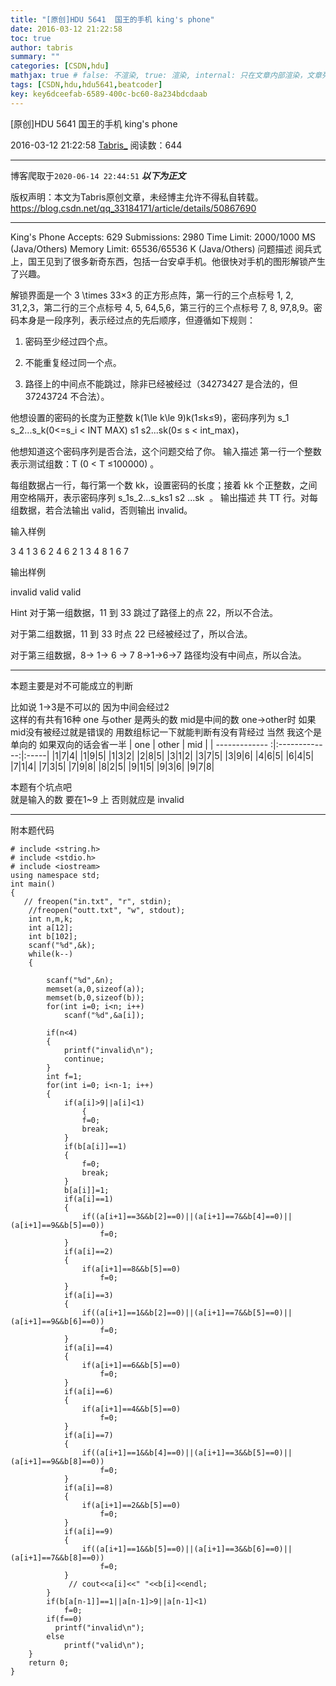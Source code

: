 ```yaml
---
title: "[原创]HDU 5641  国王的手机 king's phone"
date: 2016-03-12 21:22:58
toc: true
author: tabris
summary: ""
categories: [CSDN,hdu]
mathjax: true # false: 不渲染, true: 渲染, internal: 只在文章内部渲染，文章列表中不渲染
tags: [CSDN,hdu,hdu5641,beatcoder]
key: key6dceefab-6589-400c-bc60-8a234bdcdaab
---
```


[原创]HDU 5641  国王的手机 king's phone

2016-03-12 21:22:58  [Tabris_](https://me.csdn.net/qq_33184171) 阅读数：644

---

博客爬取于`2020-06-14 22:44:51`
***以下为正文***

版权声明：本文为Tabris原创文章，未经博主允许不得私自转载。
https://blog.csdn.net/qq_33184171/article/details/50867690

<!-- more -->

---

King's Phone  Accepts: 629   Submissions: 2980
 Time Limit: 2000/1000 MS (Java/Others)   Memory Limit: 65536/65536 K (Java/Others)
问题描述
阅兵式上，国王见到了很多新奇东西，包括一台安卓手机。他很快对手机的图形解锁产生了兴趣。

解锁界面是一个 3 \times 33×3 的正方形点阵，第一行的三个点标号 1, 2, 31,2,3，第二行的三个点标号 4, 5, 64,5,6，第三行的三个点标号 7, 8, 97,8,9。密码本身是一段序列，表示经过点的先后顺序，但遵循如下规则：

1. 密码至少经过四个点。

2. 不能重复经过同一个点。

3. 路径上的中间点不能跳过，除非已经被经过（34273427 是合法的，但 37243724 不合法）。

他想设置的密码的长度为正整数 k(1\le k\le 9)k(1≤k≤9)，密码序列为 s_1 s_2...s_k(0<=s_i < INT MAX) s​1​​ s​2...s​k(0≤ s​ < int_max)，

他想知道这个密码序列是否合法，这个问题交给了你。
输入描述
第一行一个整数表示测试组数：T (0 < T ≤100000) 。

每组数据占一行，每行第一个数 kk，设置密码的长度；接着 kk 个正整数，之间用空格隔开，表示密码序列 s_1s_2...s_ks​1 s​2 ...s​k
​​ 。
输出描述
共 TT 行。对每组数据，若合法输出 valid，否则输出 invalid。

输入样例

3
4 1 3 6 2
4 6 2 1 3
4 8 1 6 7

输出样例

invalid
valid
valid


Hint
对于第一组数据，11 到 33 跳过了路径上的点 22，所以不合法。

对于第二组数据，11 到 33 时点 22 已经被经过了，所以合法。

对于第三组数据，8-> 1-> 6 -> 7
8→1→6→7 路径均没有中间点，所以合法。

--------------

本题主要是对不可能成立的判断 

比如说  1->3是不可以的  因为中间会经过2  
这样的有共有16种
one 与other 是两头的数  mid是中间的数  one->other时 如果mid没有被经过就是错误的  用数组标记一下就能判断有没有背经过
当然 我这个是单向的 如果双向的话会省一半
| one | other | mid |
| ------------- :|:-------------:|:-----|
    |1|7|4|
    |1|9|5|
    |1|3|2|
    |2|8|5|
    |3|1|2|
    |3|7|5|
    |3|9|6|
    |4|6|5|
    |6|4|5|
    |7|1|4|
    |7|3|5|
    |7|9|8|
    |8|2|5|
    |9|1|5|
    |9|3|6|
    |9|7|8|


本题有个坑点吧  
就是输入的数 要在1~9 上  否则就应是  invalid

-------------------

附本题代码
```
# include <string.h>
# include <stdio.h>
# include <iostream>
using namespace std;
int main()
{
   // freopen("in.txt", "r", stdin);
    //freopen("outt.txt", "w", stdout);
    int n,m,k;
    int a[12];
    int b[102];
    scanf("%d",&k);
    while(k--)
    {

        scanf("%d",&n);
        memset(a,0,sizeof(a));
        memset(b,0,sizeof(b));
        for(int i=0; i<n; i++)
            scanf("%d",&a[i]);

        if(n<4)
        {
            printf("invalid\n");
            continue;
        }
        int f=1;
        for(int i=0; i<n-1; i++)
        {
            if(a[i]>9||a[i]<1)
                {
                f=0;
                break;
            }
            if(b[a[i]]==1)
            {
                f=0;
                break;
            }
            b[a[i]]=1;
            if(a[i]==1)
            {
                if((a[i+1]==3&&b[2]==0)||(a[i+1]==7&&b[4]==0)||(a[i+1]==9&&b[5]==0))
                    f=0;
            }
            if(a[i]==2)
            {
                if(a[i+1]==8&&b[5]==0)
                    f=0;
            }
            if(a[i]==3)
            {
                if((a[i+1]==1&&b[2]==0)||(a[i+1]==7&&b[5]==0)||(a[i+1]==9&&b[6]==0))
                    f=0;
            }
            if(a[i]==4)
            {
                if(a[i+1]==6&&b[5]==0)
                    f=0;
            }
            if(a[i]==6)
            {
                if(a[i+1]==4&&b[5]==0)
                    f=0;
            }
            if(a[i]==7)
            {
                if((a[i+1]==1&&b[4]==0)||(a[i+1]==3&&b[5]==0)||(a[i+1]==9&&b[8]==0))
                    f=0;
            }
            if(a[i]==8)
            {
                if(a[i+1]==2&&b[5]==0)
                    f=0;
            }
            if(a[i]==9)
            {
                if((a[i+1]==1&&b[5]==0)||(a[i+1]==3&&b[6]==0)||(a[i+1]==7&&b[8]==0))
                    f=0;
            }
             // cout<<a[i]<<" "<<b[i]<<endl;
        }
        if(b[a[n-1]]==1||a[n-1]>9||a[n-1]<1)
            f=0;
        if(f==0)
          printf("invalid\n");
        else
            printf("valid\n");
    }
    return 0;
}

```
